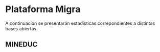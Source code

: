 # Plataforma Migra
A continuación se presentarán estadísticas correpondientes a distintas bases abiertas.
## MINEDUC
